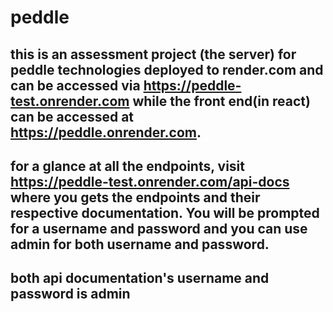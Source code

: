 # peddle
## this is an assessment project (the server) for peddle technologies deployed to render.com and can be  accessed via https://peddle-test.onrender.com while the front end(in react) can be accessed at https://peddle.onrender.com. 

## for a glance at all the endpoints, visit https://peddle-test.onrender.com/api-docs where you gets the endpoints and their respective documentation. You will be prompted for a username and password and you can use admin for both username and password.

## both api documentation's username and password is admin

